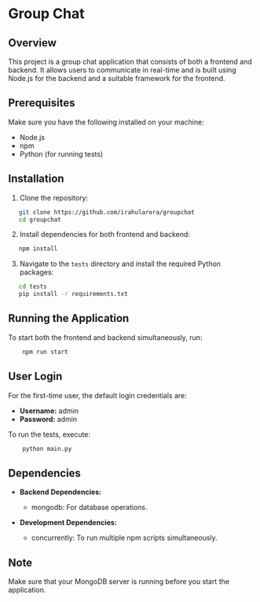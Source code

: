 # Group Chat

## Overview

This project is a group chat application that consists of both a frontend and backend. It allows users to communicate in real-time and is built using Node.js for the backend and a suitable framework for the frontend.

## Prerequisites

Make sure you have the following installed on your machine:

- Node.js
- npm
- Python (for running tests)

## Installation

1. Clone the repository:
```bash
   git clone https://github.com/irahularora/groupchat
   cd groupchat
```

2. Install dependencies for both frontend and backend:
```bash
   npm install
```

3. Navigate to the `tests` directory and install the required Python packages:
```bash
   cd tests
   pip install -r requirements.txt
```

## Running the Application

To start both the frontend and backend simultaneously, run:
```bash
    npm run start
```

## User Login

For the first-time user, the default login credentials are:
- **Username:** admin
- **Password:** admin

To run the tests, execute:
```bash
    python main.py
```

## Dependencies

- **Backend Dependencies:**
  - mongodb: For database operations.
  
- **Development Dependencies:**
  - concurrently: To run multiple npm scripts simultaneously.

## Note

Make sure that your MongoDB server is running before you start the application.
